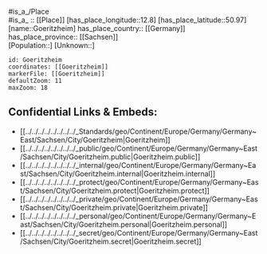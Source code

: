 ﻿---
location: [50.97,12.8] 
mapzoom: [7,12] 
mapmarker: city 
type: City
tags:
- geo/City


SpocWebEntityId: 30671
isDeleted: false
confidential: public

---
#is_a_/Place  
#is_a_ :: [[Place]] 
[has_place_longitude::12.8] 
[has_place_latitude::50.97] 
[name::Goeritzheim] 
has_place_country:: [[Germany]]  
has_place_province:: [[Sachsen]]  
[Population::] 
[Unknown::] 


```leaflet
id: Goeritzheim
coordinates: [[Goeritzheim]] 
markerFile: [[Goeritzheim]] 
defaultZoom: 11 
maxZoom: 18
```


## Confidential Links & Embeds: 
- [[../../../../../../../../_Standards/geo/Continent/Europe/Germany/Germany~East/Sachsen/City/Goeritzheim|Goeritzheim]] 
- [[../../../../../../../../_public/geo/Continent/Europe/Germany/Germany~East/Sachsen/City/Goeritzheim.public|Goeritzheim.public]] 
- [[../../../../../../../../_internal/geo/Continent/Europe/Germany/Germany~East/Sachsen/City/Goeritzheim.internal|Goeritzheim.internal]] 
- [[../../../../../../../../_protect/geo/Continent/Europe/Germany/Germany~East/Sachsen/City/Goeritzheim.protect|Goeritzheim.protect]] 
- [[../../../../../../../../_private/geo/Continent/Europe/Germany/Germany~East/Sachsen/City/Goeritzheim.private|Goeritzheim.private]] 
- [[../../../../../../../../_personal/geo/Continent/Europe/Germany/Germany~East/Sachsen/City/Goeritzheim.personal|Goeritzheim.personal]] 
- [[../../../../../../../../_secret/geo/Continent/Europe/Germany/Germany~East/Sachsen/City/Goeritzheim.secret|Goeritzheim.secret]] 
